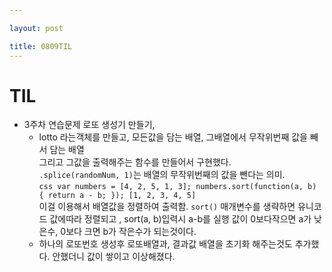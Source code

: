 ```yaml
---

layout: post

title: 0809TIL
---
```





# TIL
- 3주차 연습문제 로또 생성기 만들기,
    - lotto 라는객체를 만들고, 모든값을 담는 배열, 그배열에서 무작위번째 값을 빼서 담는 배열<br>
    그리고 그값을 출력해주는 함수를 만들어서 구현했다.<br>
    `.splice(randomNum, 1)`는 배열의 
    무작위번째의 값을 뺀다는 의미.<br>
    `css
    var numbers = [4, 2, 5, 1, 3];
    numbers.sort(function(a, b) {
    return a - b;
    });
    [1, 2, 3, 4, 5]` <br>
    이걸 이용해서 배열값을 정렬하여 출력함.
    `sort()` 매개변수를 생략하면 유니코드 값에따라 정렬되고 , 
    sort(a, b)입력시 a-b를 실행 값이 0보다작으면 a가 낮은수, 0보다 크면 b가 작은수가 되는것이다.
    - 하나의 로또번호 생성후 로또배열과, 결과값 배열을 초기화 해주는것도 추가했다. 안했더니 값이 쌓이고 이상해졌다.

